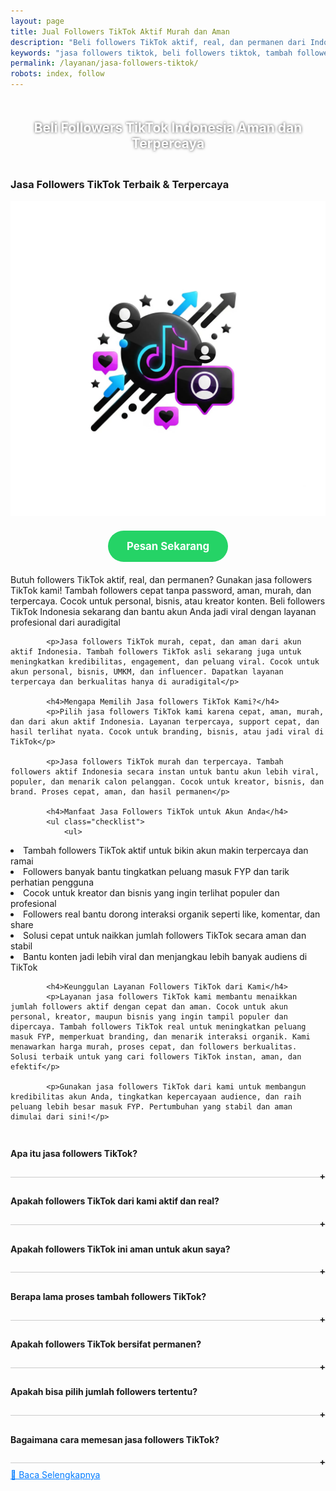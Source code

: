 ```yaml
---
layout: page
title: Jual Followers TikTok Aktif Murah dan Aman
description: "Beli followers TikTok aktif, real, dan permanen dari Indonesia. Jasa tambah followers TikTok cepat, murah, dan terpercaya. Aman tanpa password! Cocok untuk kreator, bisnis, dan influencer. Jual followers TikTok asli yang bantu konten viral. Order sekarang dan tingkatkan kredibilitas akun TikTok Anda!"
keywords: "jasa followers tiktok, beli followers tiktok, tambah followers tiktok, followers tiktok murah, jual followers tiktok, followers tiktok aktif, followers tiktok real, followers tiktok Indonesia, followers tiktok terpercaya, followers tiktok permanen, followers tiktok cepat, order followers tiktok, jasa tambah followers tiktok, jasa jual followers tiktok, beli followers tiktok Indonesia, followers tiktok aman, jasa followers murah, jasa followers real, beli followers asli, followers tiktok tanpa password, jasa tiktok, jasa tiktok murah, followers akun tiktok, jasa followers viral, followers organik tiktok, beli followers tiktok terpercaya, followers tiktok langsung masuk, jasa followers instan, jasa menaikkan followers tiktok, followers untuk tiktok bisnis, followers tiktok creator, jasa social media tiktok, layanan followers tiktok, beli followers tiktok aktif Indonesia, jasa social proof tiktok"
permalink: /layanan/jasa-followers-tiktok/
robots: index, follow
---
```


<script type="application/ld+json">
{
  "@context": "https://schema.org",
  "@graph": [
    {
      "@type": "WebSite",
      "@id": "https://auradigital.id/#website",
      "url": "https://auradigital.id/",
      "name": "auradigital.id"
    },
    {
      "@type": "WebPage",
      "@id": "https://auradigital.id/layanan/jasa-followers-tiktok/#webpage",
      "url": "https://auradigital.id/layanan/jasa-followers-tiktok/",
      "name": "Jasa Followers TikTok Aktif Indonesia - Aman & Cepat",
      "isPartOf": {
        "@id": "https://auradigital.id/#website"
      },
      "breadcrumb": {
        "@id": "https://auradigital.id/layanan/jasa-followers-tiktok/#breadcrumb"
      },
      "description": "Beli followers TikTok aktif dan real dari pengguna Indonesia. Jasa followers TikTok terpercaya, murah, cepat, dan aman tanpa password. Tambah followers TikTok sekarang untuk tingkatkan kredibilitas dan viralitas akun Anda. Layanan jual followers TikTok permanen dan instan. Cocok untuk akun personal, bisnis, dan kreator konten. Order followers TikTok terbaik hanya di AuraDigital"
    },
    {
      "@type": "Service",
      "name": "Jasa Followers TikTok",
      "serviceType": "Social Media Engagement",
      "provider": {
        "@type": "WebSite",
        "name": "auradigital.id",
        "url": "https://auradigital.id/"
      },
      "areaServed": {
        "@type": "Country",
        "name": "Indonesia"
      },
      "description": "Jual followers TikTok aktif, real, dan permanen. Tambah followers TikTok cepat tanpa password. Followers Indonesia aman, murah, dan terpercaya. Pesan sekarang untuk meningkatkan akun bisnis atau personal Anda. Cocok untuk kreator, brand, dan UMKM. Layanan terbaik untuk beli followers TikTok instan dan organik"
    },
    {
      "@type": "Product",
      "name": "Followers TikTok Aktif",
      "image": "https://raw.githubusercontent.com/AzkaAtta/azkaatta.github.io/main/image/jasa-followers-tiktok.webp",
      "description": "Tambah followers TikTok aktif dan real tanpa ribet! Kami menyediakan jasa followers TikTok Indonesia yang aman, cepat, dan terpercaya. Dapatkan followers permanen untuk meningkatkan engagement, kepercayaan, dan peluang viral. Cocok untuk akun personal, bisnis, selebgram, kreator konten, hingga UMKM. Jasa kami tanpa password, harga murah, dan proses instan. Beli followers TikTok sekarang juga dan buktikan hasilnya!",
      "brand": {
        "@type": "Brand",
        "name": "auradigital.id"
      },
      "offers": {
        "@type": "Offer",
        "priceCurrency": "IDR",
        "price": "2000",
        "availability": "https://schema.org/InStock",
        "url": "https://auradigital.id/layanan/jasa-view-tiktok/"
      }
    },
    {
      "@type": "BreadcrumbList",
      "@id": "https://auradigital.id/layanan/jasa-followers-tiktok/#breadcrumb",
      "itemListElement": [
        {
          "@type": "ListItem",
          "position": 1,
          "name": "Home",
          "item": "https://auradigital.id/"
        },
        {
          "@type": "ListItem",
          "position": 2,
          "name": "Layanan",
          "item": "https://auradigital.id/layanan/"
        },
        {
          "@type": "ListItem",
          "position": 3,
          "name": "Jasa followers TikTok",
          "item": "https://auradigital.id/layanan/jasa-followers-tiktok/"
        }
      ]
    },
    {
      "@type": "FAQPage",
      "mainEntity": [
        {
          "@type": "Question",
          "name": "Apakah Followers TikTok dari layanan ini real?",
          "acceptedAnswer": {
            "@type": "Answer",
            "text": "Ya, layanan kami menyediakan Followers TikTok aktif dari pengguna Indonesia yang real dan aman."
          }
        },
        {
          "@type": "Question",
          "name": "Berapa lama proses penambahan followers?",
          "acceptedAnswer": {
            "@type": "Answer",
            "text": "Proses penambahan followers biasanya berlangsung dalam 1-10 menit setelah pembayaran berhasil."
          }
        }
      ]
    }
  ]
}
</script>


<h2 style="text-align: center; color: #fff; text-shadow: 0 0 4px rgba(0,0,0,0.7); padding: 20px 15px;">
    Beli Followers TikTok Indonesia Aman dan Terpercaya
</h2>

<div class="jasa-followers-tiktok-container">
    <div class="service-card" id="jasa-followers-tiktok-card" onclick="toggleService(this)">
        <h3>Jasa Followers TikTok Terbaik & Terpercaya</h3>
        <img src="https://raw.githubusercontent.com/AzkaAtta/azkaatta.github.io/main/image/jasa-followers-tiktok.webp" alt="jasa-followers-tiktok" style="max-width:100%; height:auto;" loading="lazy">
        <a href="https://wa.me/62895402343693?text=Halo,%20saya%20tertarik%20dengan%20Jasa%20followers%20TikTok.%20Bisa%20info%20lebih%20lanjut?" target="_blank" class="whatsapp-button" style="display: block; width: fit-content; margin: 20px auto; padding: 15px 30px; background-color: #25D366; color: white; text-align: center; text-decoration: none; border-radius: 50px; font-size: 1.2em; font-weight: bold; transition: background-color 0.3s ease;">
            Pesan Sekarang
        </a>
        <div class="service-description">
            <p>Butuh followers TikTok aktif, real, dan permanen? Gunakan jasa followers TikTok kami! Tambah followers cepat tanpa password, aman, murah, dan terpercaya. Cocok untuk personal, bisnis, atau kreator konten. Beli followers TikTok Indonesia sekarang dan bantu akun Anda jadi viral dengan layanan profesional dari auradigital</p>

            <p>Jasa followers TikTok murah, cepat, dan aman dari akun aktif Indonesia. Tambah followers TikTok asli sekarang juga untuk meningkatkan kredibilitas, engagement, dan peluang viral. Cocok untuk akun personal, bisnis, UMKM, dan influencer. Dapatkan layanan terpercaya dan berkualitas hanya di auradigital</p>

            <h4>Mengapa Memilih Jasa followers TikTok Kami?</h4>
            <p>Pilih jasa followers TikTok kami karena cepat, aman, murah, dan dari akun aktif Indonesia. Layanan terpercaya, support cepat, dan hasil terlihat nyata. Cocok untuk branding, bisnis, atau jadi viral di TikTok</p>

            <p>Jasa followers TikTok murah dan terpercaya. Tambah followers aktif Indonesia secara instan untuk bantu akun lebih viral, populer, dan menarik calon pelanggan. Cocok untuk kreator, bisnis, dan brand. Proses cepat, aman, dan hasil permanen</p>

            <h4>Manfaat Jasa Followers TikTok untuk Akun Anda</h4>
            <ul class="checklist">
                <ul>
  <li>Tambah followers TikTok aktif untuk bikin akun makin terpercaya dan ramai</li>
  <li>Followers banyak bantu tingkatkan peluang masuk FYP dan tarik perhatian pengguna</li>
  <li>Cocok untuk kreator dan bisnis yang ingin terlihat populer dan profesional</li>
  <li>Followers real bantu dorong interaksi organik seperti like, komentar, dan share</li>
  <li>Solusi cepat untuk naikkan jumlah followers TikTok secara aman dan stabil</li>
  <li>Bantu konten jadi lebih viral dan menjangkau lebih banyak audiens di TikTok</li>
</ul>

            <h4>Keunggulan Layanan Followers TikTok dari Kami</h4>
            <p>Layanan jasa followers TikTok kami membantu menaikkan jumlah followers aktif dengan cepat dan aman. Cocok untuk akun personal, kreator, maupun bisnis yang ingin tampil populer dan dipercaya. Tambah followers TikTok real untuk meningkatkan peluang masuk FYP, memperkuat branding, dan menarik interaksi organik. Kami menawarkan harga murah, proses cepat, dan followers berkualitas. Solusi terbaik untuk yang cari followers TikTok instan, aman, dan efektif</p>

            <p>Gunakan jasa followers TikTok dari kami untuk membangun kredibilitas akun Anda, tingkatkan kepercayaan audience, dan raih peluang lebih besar masuk FYP. Pertumbuhan yang stabil dan aman dimulai dari sini!</p>

<style>
  .accordion-item {
    border-bottom: 1px solid #ccc;
    padding: 10px 0;
  }
  .accordion-title {
    cursor: pointer;
    font-weight: bold;
    position: relative;
  }
  .accordion-title::after {
    content: '+';
    position: absolute;
    right: 0;
  }
  .accordion-title.active::after {
    content: '-';
  }
  .accordion-content {
    display: none;
    padding: 10px 0;
  }
  .accordion-content.show {
    display: block;
  }
</style>

<div class="accordion">

  <div class="accordion-item">
  <div class="accordion-title"><h4>Apa itu jasa followers TikTok?</h4></div>
  <div class="accordion-content">
    Jasa followers TikTok adalah layanan untuk menambah jumlah pengikut akun TikTok Anda secara instan. Followers ini bisa meningkatkan kepercayaan dan potensi akun Anda masuk FYP.
  </div>
</div>

<div class="accordion-item">
  <div class="accordion-title"><h4>Apakah followers TikTok dari kami aktif dan real?</h4></div>
  <div class="accordion-content">
    Ya, followers TikTok yang kami berikan berasal dari akun aktif dan real, bukan bot. Kami mengutamakan kualitas demi keamanan akun Anda.
  </div>
</div>

<div class="accordion-item">
  <div class="accordion-title"><h4>Apakah followers TikTok ini aman untuk akun saya?</h4></div>
  <div class="accordion-content">
    Layanan kami 100% aman dan tidak melanggar ketentuan TikTok. Kami sudah membantu ribuan akun tanpa masalah banned atau penurunan followers.
  </div>
</div>

<div class="accordion-item">
  <div class="accordion-title"><h4>Berapa lama proses tambah followers TikTok?</h4></div>
  <div class="accordion-content">
    Proses penambahan followers TikTok berlangsung cepat, mulai dari beberapa menit hingga maksimal 24 jam tergantung jumlah pesanan.
  </div>
</div>

<div class="accordion-item">
  <div class="accordion-title"><h4>Apakah followers TikTok bersifat permanen?</h4></div>
  <div class="accordion-content">
    Followers TikTok dari kami bersifat permanen dengan catatan mengikuti pedoman konten yang baik. Kami juga menyediakan refill jika ada pengurangan dalam waktu tertentu.
  </div>
</div>

<div class="accordion-item">
  <div class="accordion-title"><h4>Apakah bisa pilih jumlah followers tertentu?</h4></div>
  <div class="accordion-content">
    Tentu saja. Anda bebas memilih jumlah followers TikTok sesuai kebutuhan, mulai dari 100 hingga puluhan ribu pengikut.
  </div>
</div>

<div class="accordion-item">
  <div class="accordion-title"><h4>Bagaimana cara memesan jasa followers TikTok?</h4></div>
  <div class="accordion-content">
    Anda cukup mengirimkan username TikTok Anda saat melakukan pemesanan. Tidak perlu password atau akses login.
  </div>
</div>
</div>

<script>
  const titles = document.querySelectorAll(".accordion-title");
  titles.forEach(title => {
    title.addEventListener("click", () => {
      const content = title.nextElementSibling;
      title.classList.toggle("active");
      content.classList.toggle("show");
    });
  });
</script>


<style>
  .hidden-content { display: none; margin-top: 10px; }
  .toggle-btn { cursor: pointer; color: #007bff; text-decoration: underline; margin-top: 10px; display: inline-block; }
</style>

<div class="toggle-btn" onclick="toggleHidden()">📌 Baca Selengkapnya</div>
<div id="hiddenContent" class="hidden-content">
  <li>Jasa followers TikTok murah dan real, bantu naikkan followers aktif Indonesia agar akun makin dipercaya.</li>
  <li>Tambah followers TikTok cepat dan aman, cocok untuk kreator, bisnis, maupun TikTok Shop.</li>
  <li>Followers TikTok real dan aktif, bantu tingkatkan peluang masuk FYP dan jangkauan konten lebih luas.</li>
  <li>Beli followers TikTok terpercaya, followers stabil dari pengguna nyata untuk semua jenis konten.</li>
  <li>Followers TikTok organik bantu tingkatkan interaksi seperti like, komentar, dan share secara alami.</li>
  <li>Solusi followers TikTok cepat dan aman, pas untuk akun jualan, hiburan, hingga edukasi.</li>
  <li>Jual followers TikTok asli, langsung aktif, cocok untuk branding personal dan bisnis online.</li>
  <li>Cari followers TikTok murah dan real? Kami sediakan layanan cepat dan bergaransi.</li>
  <li>Followers TikTok aktif dan stabil bantu konten viral dan menaikkan kepercayaan audiens baru.</li>
  <li>Tambah followers TikTok real, cocok untuk pemula yang ingin tampil lebih profesional.</li>
  <li>Followers TikTok asli dan aktif, cocok untuk konten promosi, challenge, dan daily vlog.</li>
  <li>Jasa followers TikTok terpercaya dan cepat, bantu percepat pertumbuhan akun Anda.</li>
  <li>Beli followers TikTok real dan murah, akun Anda terlihat ramai dan lebih menarik.</li>
  <li>Layanan followers TikTok terbaik untuk bantu tingkatkan engagement dan daya tarik konten.</li>
  <li>Followers TikTok Indonesia real dan aktif, cocok untuk konten lokal dan bisnis UMKM.</li>
  <li>Promo followers TikTok murah, hasil cepat dan aman untuk kreator semua level.</li>
  <li>Followers TikTok organik bantu dorong performa konten sesuai algoritma TikTok terkini.</li>
  <li>Tambah followers TikTok terpercaya, real dari akun aktif tanpa risiko.</li>
  <li>Layanan followers TikTok asli dan aman, bantu optimasi akun agar cepat dikenal.</li>
  <li>Followers TikTok aktif bantu video Anda viral dan mendapatkan banyak penonton baru.</li>
  <li>Followers TikTok termurah untuk konten jualan, hiburan, bisnis, dan personal branding.</li>
  <li>Beli followers TikTok aktif dan real untuk tingkatkan otoritas akun dan kepercayaan audiens.</li>
  <li>Followers TikTok real bantu konten naik FYP dan tampil profesional di mata pengikut baru.</li>
  <li>Layanan followers TikTok cepat masuk, cocok untuk campaign dan promosi produk.</li>
  <li>Tambah followers TikTok otomatis dan real bantu boost algoritma TikTok Anda.</li>
  <li>Followers TikTok terpercaya dan berkualitas bantu akun makin dikenal luas.</li>
  <li>Jasa followers TikTok real dan aktif cocok untuk content creator dan bisnis online shop.</li>
  <li>Followers TikTok stabil dan aman bantu konten disukai lebih banyak orang.</li>
  <li>Layanan followers TikTok paling murah dan aman dari akun asli dan aktif Indonesia.</li>
</div>

<script>
  function toggleHidden() {
    var content = document.getElementById("hiddenContent");
    var button = document.querySelector(".toggle-btn");
    if (content.style.display === "none") {
      content.style.display = "block";
      button.textContent = "📌 Tutup Selengkapnya";
    } else {
      content.style.display = "none";
      button.textContent = "📌 Baca Selengkapnya";
    }
  }
</script>
